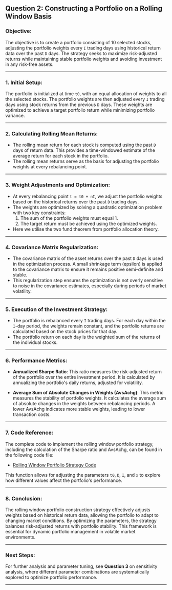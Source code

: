 ## Question 2: Constructing a Portfolio on a Rolling Window Basis

### Objective:
The objective is to create a portfolio consisting of 10 selected stocks, adjusting the portfolio weights every `I` trading days using historical return data over the past `D` days. The strategy seeks to maximize risk-adjusted returns while maintaining stable portfolio weights and avoiding investment in any risk-free assets.

---

### 1. Initial Setup:
The portfolio is initialized at time `t0`, with an equal allocation of weights to all the selected stocks. The portfolio weights are then adjusted every `I` trading days using stock returns from the previous `D` days. These weights are optimized to achieve a target portfolio return while minimizing portfolio variance.

---

### 2. Calculating Rolling Mean Returns:
- The rolling mean return for each stock is computed using the past `D` days of return data. This provides a time-windowed estimate of the average return for each stock in the portfolio.
- The rolling mean returns serve as the basis for adjusting the portfolio weights at every rebalancing point.

---

### 3. Weight Adjustments and Optimization:
- At every rebalancing point `t = t0 + nI`, we adjust the portfolio weights based on the historical returns over the past `D` trading days. 
- The weights are optimized by solving a quadratic optimization problem with two key constraints:
  1. The sum of the portfolio weights must equal 1.
  2. The target return must be achieved using the optimized weights.
- Here we utilise the two fund theorem from portfolio allocation theory. 
---

### 4. Covariance Matrix Regularization:
- The covariance matrix of the asset returns over the past `D` days is used in the optimization process. A small shrinkage term (epsilon) is applied to the covariance matrix to ensure it remains positive semi-definite and stable.
- This regularization step ensures the optimization is not overly sensitive to noise in the covariance estimates, especially during periods of market volatility.

---

### 5. Execution of the Investment Strategy:
- The portfolio is rebalanced every `I` trading days. For each day within the `I`-day period, the weights remain constant, and the portfolio returns are calculated based on the stock prices for that day.
- The portfolio return on each day is the weighted sum of the returns of the individual stocks.

---

### 6. Performance Metrics:
- **Annualized Sharpe Ratio**: This ratio measures the risk-adjusted return of the portfolio over the entire investment period. It is calculated by annualizing the portfolio's daily returns, adjusted for volatility.
  
- **Average Sum of Absolute Changes in Weights (AvsAchg)**: This metric measures the stability of portfolio weights. It calculates the average sum of absolute changes in the weights between rebalancing periods. A lower AvsAchg indicates more stable weights, leading to lower transaction costs.

---

### 7. Code Reference:
The complete code to implement the rolling window portfolio strategy, including the calculation of the Sharpe ratio and AvsAchg, can be found in the following code file:
- [Rolling Window Portfolio Strategy Code](./code/portfolio_strategy.R)

This function allows for adjusting the parameters `t0`, `D`, `I`, and `x` to explore how different values affect the portfolio's performance.

---

### 8. Conclusion:
The rolling window portfolio construction strategy effectively adjusts weights based on historical return data, allowing the portfolio to adapt to changing market conditions. By optimizing the parameters, the strategy balances risk-adjusted returns with portfolio stability. This framework is essential for dynamic portfolio management in volatile market environments.

---

### Next Steps:
For further analysis and parameter tuning, see **Question 3** on sensitivity analysis, where different parameter combinations are systematically explored to optimize portfolio performance.

---

